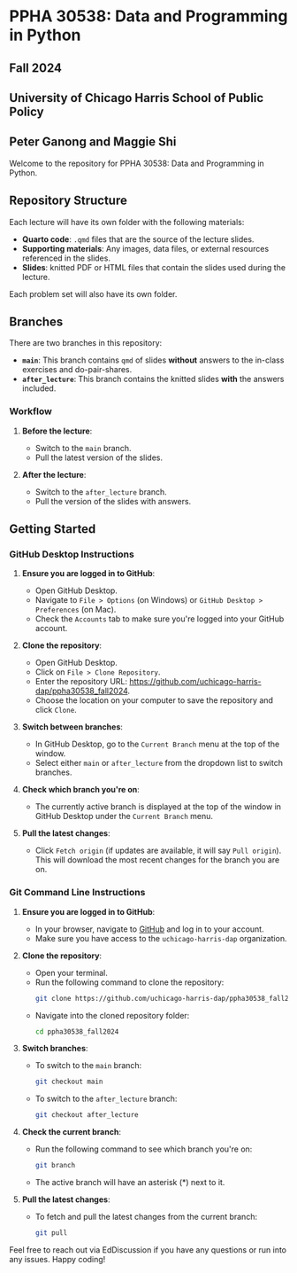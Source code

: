 # PPHA 30538: Data and Programming in Python
## Fall 2024
## University of Chicago Harris School of Public Policy
## Peter Ganong and Maggie Shi

Welcome to the repository for PPHA 30538: Data and Programming in Python. 

## Repository Structure

Each lecture will have its own folder with the following materials:
- **Quarto code**: `.qmd` files that are the source of the lecture slides.
- **Supporting materials**: Any images, data files, or external resources referenced in the slides.
- **Slides**: knitted PDF or HTML files that contain the slides used during the lecture.

Each problem set will also have its own folder.

## Branches

There are two branches in this repository:
- **`main`**: This branch contains `qmd` of slides **without** answers to the in-class exercises and do-pair-shares.
- **`after_lecture`**: This branch contains the knitted slides **with** the answers included.

### Workflow

1. **Before the lecture**: 
   - Switch to the `main` branch.
   - Pull the latest version of the slides.
   
2. **After the lecture**: 
   - Switch to the `after_lecture` branch.
   - Pull the version of the slides with answers.

## Getting Started

### GitHub Desktop Instructions

1. **Ensure you are logged in to GitHub**:
   - Open GitHub Desktop.
   - Navigate to `File > Options` (on Windows) or `GitHub Desktop > Preferences` (on Mac).
   - Check the `Accounts` tab to make sure you're logged into your GitHub account.

2. **Clone the repository**:
   - Open GitHub Desktop.
   - Click on `File > Clone Repository`.
   - Enter the repository URL: https://github.com/uchicago-harris-dap/ppha30538_fall2024.
   - Choose the location on your computer to save the repository and click `Clone`.

3. **Switch between branches**:
   - In GitHub Desktop, go to the `Current Branch` menu at the top of the window.
   - Select either `main` or `after_lecture` from the dropdown list to switch branches.

4. **Check which branch you're on**:
   - The currently active branch is displayed at the top of the window in GitHub Desktop under the `Current Branch` menu.

5. **Pull the latest changes**:
   - Click `Fetch origin` (if updates are available, it will say `Pull origin`). This will download the most recent changes for the branch you are on.

### Git Command Line Instructions

1. **Ensure you are logged in to GitHub**:
   - In your browser, navigate to [GitHub](https://github.com) and log in to your account.
   - Make sure you have access to the `uchicago-harris-dap` organization.

2. **Clone the repository**:
   - Open your terminal.
   - Run the following command to clone the repository:
     ```bash
     git clone https://github.com/uchicago-harris-dap/ppha30538_fall2024
     ```
   - Navigate into the cloned repository folder:
     ```bash
     cd ppha30538_fall2024
     ```

3. **Switch branches**:
   - To switch to the `main` branch:
     ```bash
     git checkout main
     ```
   - To switch to the `after_lecture` branch:
     ```bash
     git checkout after_lecture
     ```

4. **Check the current branch**:
   - Run the following command to see which branch you're on:
     ```bash
     git branch
     ```
   - The active branch will have an asterisk (*) next to it.

5. **Pull the latest changes**:
   - To fetch and pull the latest changes from the current branch:
     ```bash
     git pull
     ```

Feel free to reach out via EdDiscussion if you have any questions or run into any issues. Happy coding!
